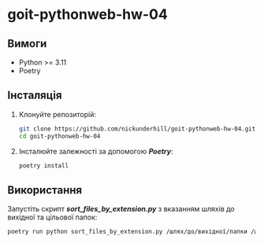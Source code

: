 # goit-pythonweb-hw-04

## Вимоги

- Python >= 3.11
- Poetry

## Інсталяція

1. Клонуйте репозиторій:

   ```sh
   git clone https://github.com/nickunderhill/goit-pythonweb-hw-04.git
   cd goit-pythonweb-hw-04
   ```

2. Інсталюйте залежності за допомогою **_Poetry_**:

   ```sh
   poetry install
   ```

## Використання

Запустіть скрипт **_sort_files_by_extension.py_** з вказанням шляхів до вихідної
та цільової папок:

```sh
poetry run python sort_files_by_extension.py /шлях/до/вихідної/папки /шлях/до/цільової/папки
```
